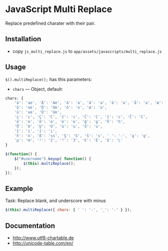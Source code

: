 # JavaScript Multi Replace

Replace predefined charater with their pair.

## Installation

* copy `js_multi_replace.js` to `app/assets/javascripts/multi_replace.js`

## Usage

`$().multiReplace();` has this parameters:

* `chars` — Object, default:
```js
chars: {
    'ä': 'ae', 'Ä': 'Ae', 'á': 'a', 'â': 'a', 'à': 'a', 'å': 'a', 'æ': 'ae',
    'ö': 'oe', 'Ö': 'Oe', 'ó': 'o', 'ø': 'o',
    'ü': 'ue', 'Ü': 'Ue',
    'ç': 'c', 'Ç': 'C', 'ĉ': 'c', 'Ć': 'C', 'č': 'c', 'Č': 'C',
    'é': 'e', 'ê': 'e', 'è': 'e', 'ĝ': 'g', 'ĥ': 'h',
    'Ů': 'U', 'Ų': 'U', 'ù': 'u', 'û': 'u',
    'î': 'i', 'í': 'i',
    'ñ': 'n', 'ß': 'ss', 'Ş': 'S', 'š': 's', ' ': '-', 'ą': 'q',
    'µ': 'm', '²': '2', '³': '3', '€': 'E', '£': 'L'
}
```


```js
$(function() {
    $("#username").keyup( function() {
        $(this).multiReplace();
    });
});
```

## Example

Task: Replace blank, and underscore with minus

```js
$(this).multiReplace({ chars: { ' ': '-', '_': '-' } });
```

## Documentation

* http://www.utf8-chartable.de
* http://unicode-table.com/en/
